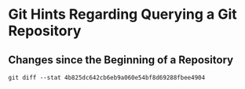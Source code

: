 Git Hints Regarding Querying a Git Repository
=============================================

Changes since the Beginning of a Repository
-------------------------------------------

    git diff --stat 4b825dc642cb6eb9a060e54bf8d69288fbee4904
